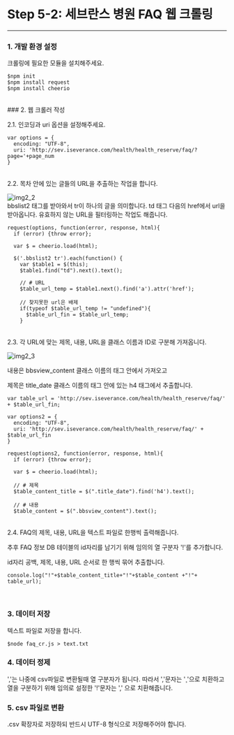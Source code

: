 **Step 5-2: 세브란스 병원 FAQ 웹 크롤링**
===
---
### 1. 개발 환경 설정
크롤링에 필요한 모듈을 설치해주세요.
~~~
$npm init
$npm install request
$npm install cheerio
~~~
<br>
### 2. 웹 크롤러 작성

2.1. 인코딩과 uri 옵션을 설정해주세요.
~~~
var options = {
  encoding: "UTF-8",
  uri: 'http://sev.iseverance.com/health/health_reserve/faq/?page='+page_num
}
~~~
<br>
2.2. 목차 안에 있는 글들의 URL을 추출하는 작업을 합니다.

![img2_2](https://user-images.githubusercontent.com/25143478/36528895-0433fdba-17fa-11e8-9367-360f23ae81ea.JPG)<br>
bbslist2 태그를 받아와서 tr이 하나의 글을 의미합니다.
td 태그 다음의 href에서 url을 받아옵니다.
유효하지 않는 URL을 필터링하는 작업도 해줍니다.
~~~
request(options, function(error, response, html){
  if (error) {throw error};

  var $ = cheerio.load(html);

  $('.bbslist2 tr').each(function() {
    var $table1 = $(this);
    $table1.find("td").next().text();

    // # URL
    $table_url_temp = $table1.next().find('a').attr('href');

    // 찾지못한 url은 배제
    if(typeof $table_url_temp != "undefined"){  
      $table_url_fin = $table_url_temp;
    }
~~~
<br>
2.3. 각 URL에 맞는 제목, 내용, URL을 클래스 이름과 ID로 구분해 가져옵니다.

![img2_3](https://user-images.githubusercontent.com/25143478/36528896-059eadd0-17fa-11e8-8d2a-5fd541e5cbda.JPG)<br>

내용은 bbsview_content 클래스 이름의 태그 안에서 가져오고

제목은 title_date 클래스 이름의 태그 안에 있는 h4 태그에서 추출합니다.

~~~
var table_url = 'http://sev.iseverance.com/health/health_reserve/faq/' + $table_url_fin;

var options2 = {
  encoding: "UTF-8",
  uri: 'http://sev.iseverance.com/health/health_reserve/faq/' + $table_url_fin
}

request(options2, function(error, response, html){
  if (error) {throw error};

  var $ = cheerio.load(html);

  // # 제목
  $table_content_title = $(".title_date").find('h4').text();

  // # 내용
  $table_content = $(".bbsview_content").text();

~~~

<br>
2.4. FAQ의 제목, 내용, URL을 텍스트 파일로 한행씩 출력해줍니다.

추후 FAQ 정보 DB 테이블의 id자리를 남기기 위해 임의의 열 구분자 '!'를 추가합니다.

id자리 공백, 제목, 내용, URL 순서로 한 행씩 묶어 추출합니다.

~~~
console.log("!"+$table_content_title+"!"+$table_content +"!"+ table_url);
~~~
<br>

### 3. 데이터 저장

텍스트 파일로 저장을 합니다.
~~~
$node faq_cr.js > text.txt
~~~

### 4. 데이터 정제
','는 나중에 csv파일로 변환될때 열 구분자가 됩니다.
따라서 ','문자는 '¸'으로 치환하고
열을 구분하기 위해 임의로 설정한 '!'문자는 ',' 으로 치환해줍니다.

### 5. csv 파일로 변환

.csv 확장자로 저장하되 반드시 UTF-8 형식으로 저장해주어야 합니다.
